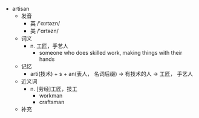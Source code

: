 - artisan
  - 发音
    - 英 /'ɑːrtəzn/
    - 美 /'ɑrtəzn/
  - 词义
    - n. 工匠，手艺人
      - someone who does skilled work, making things with their hands
  - 记忆
    - arti(技术) + s + an(表人， 名词后缀) → 有技术的人 → 工匠， 手艺人
  - 近义词
    - n. [劳经]工匠，技工
      - workman
      - craftsman
  - 补充